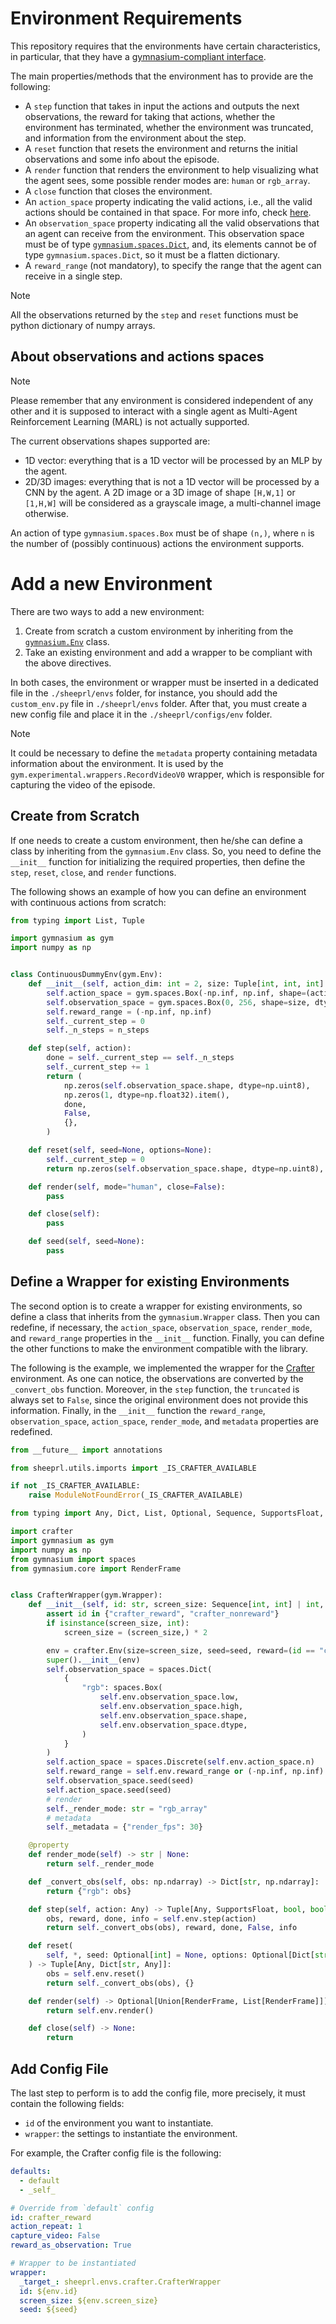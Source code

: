 # Environment Requirements
This repository requires that the environments have certain characteristics, in particular, that they have a [gymnasium-compliant interface](https://gymnasium.farama.org/api/env/).

The main properties/methods that the environment has to provide are the following:
* A `step` function that takes in input the actions and outputs the next observations, the reward for taking that actions, whether the environment has terminated, whether the environment was truncated, and information from the environment about the step.
* A `reset` function that resets the environment and returns the initial observations and some info about the episode.
* A `render` function that renders the environment to help visualizing what the agent sees, some possible render modes are: `human` or `rgb_array`.
* A `close` function that closes the environment.
* An `action_space` property indicating the valid actions, i.e., all the valid actions should be contained in that space. For more info, check [here](https://gymnasium.farama.org/api/spaces/fundamental/).
* An `observation_space` property indicating all the valid observations that an agent can receive from the environment. This observation space must be of type [`gymnasium.spaces.Dict`](https://gymnasium.farama.org/api/spaces/composite/#gymnasium.spaces.Dict), and, its elements cannot be of type `gymnasium.spaces.Dict`, so it must be a flatten dictionary.
* A `reward_range` (not mandatory), to specify the range that the agent can receive in a single step.

> [!NOTE]
>
> All the observations returned by the `step` and `reset` functions must be python dictionary of numpy arrays.

## About observations and actions spaces

> [!NOTE]
>
> Please remember that any environment is considered independent of any other and it is supposed to interact with a single agent as Multi-Agent Reinforcement Learning (MARL) is not actually supported.

The current observations shapes supported are:

* 1D vector: everything that is a 1D vector will be processed by an MLP by the agent.
* 2D/3D images: everything that is not a 1D vector will be processed by a CNN by the agent. A 2D image or a 3D image of shape `[H,W,1]` or `[1,H,W]` will be considered as a grayscale image, a multi-channel image otherwise.

An action of type `gymnasium.spaces.Box` must be of shape `(n,)`, where `n` is the number of (possibly continuous) actions the environment supports. 

# Add a new Environment
There are two ways to add a new environment:
1. Create from scratch a custom environment by inheriting from the [`gymnasium.Env`](https://gymnasium.farama.org/api/env/#gymnasium-env) class.
2. Take an existing environment and add a wrapper to be compliant with the above directives.

In both cases, the environment or wrapper must be inserted in a dedicated file in the `./sheeprl/envs` folder, for instance, you should add the `custom_env.py` file in `./sheeprl/envs` folder.
After that, you must create a new config file and place it in the `./sheeprl/configs/env` folder.

> [!NOTE]
>
> It could be necessary to define the `metadata` property containing metadata information about the environment. It is used by the `gym.experimental.wrappers.RecordVideoV0` wrapper, which is responsible for capturing the video of the episode.

## Create from Scratch
If one needs to create a custom environment, then he/she can define a class by inheriting from the `gymnasium.Env` class. So, you need to define the `__init__` function for initializing the required properties, then define the `step`, `reset`, `close`, and `render` functions.

The following shows an example of how you can define an environment with continuous actions from scratch:
```python
from typing import List, Tuple

import gymnasium as gym
import numpy as np


class ContinuousDummyEnv(gym.Env):
    def __init__(self, action_dim: int = 2, size: Tuple[int, int, int] = (3, 64, 64), n_steps: int = 128):
        self.action_space = gym.spaces.Box(-np.inf, np.inf, shape=(action_dim,))
        self.observation_space = gym.spaces.Box(0, 256, shape=size, dtype=np.uint8)
        self.reward_range = (-np.inf, np.inf)
        self._current_step = 0
        self._n_steps = n_steps

    def step(self, action):
        done = self._current_step == self._n_steps
        self._current_step += 1
        return (
            np.zeros(self.observation_space.shape, dtype=np.uint8),
            np.zeros(1, dtype=np.float32).item(),
            done,
            False,
            {},
        )

    def reset(self, seed=None, options=None):
        self._current_step = 0
        return np.zeros(self.observation_space.shape, dtype=np.uint8), {}

    def render(self, mode="human", close=False):
        pass

    def close(self):
        pass

    def seed(self, seed=None):
        pass
```

## Define a Wrapper for existing Environments
The second option is to create a wrapper for existing environments, so define a class that inherits from the `gymnasium.Wrapper` class.
Then you can redefine, if necessary, the `action_space`, `observation_space`, `render_mode`, and `reward_range` properties in the `__init__` function.
Finally, you can define the other functions to make the environment compatible with the library.

The following is the example, we implemented the wrapper for the [Crafter](https://github.com/danijar/crafter) environment. As one can notice, the observations are converted by the `_convert_obs` function. Moreover, in the `step` function, the `truncated` is always set to `False`, since the original environment does not provide this information. Finally, in the `__init__` function the `reward_range`, `observation_space`, `action_space`, `render_mode`, and `metadata` properties are redefined.
```python
from __future__ import annotations

from sheeprl.utils.imports import _IS_CRAFTER_AVAILABLE

if not _IS_CRAFTER_AVAILABLE:
    raise ModuleNotFoundError(_IS_CRAFTER_AVAILABLE)

from typing import Any, Dict, List, Optional, Sequence, SupportsFloat, Tuple, Union

import crafter
import gymnasium as gym
import numpy as np
from gymnasium import spaces
from gymnasium.core import RenderFrame


class CrafterWrapper(gym.Wrapper):
    def __init__(self, id: str, screen_size: Sequence[int, int] | int, seed: int | None = None) -> None:
        assert id in {"crafter_reward", "crafter_nonreward"}
        if isinstance(screen_size, int):
            screen_size = (screen_size,) * 2

        env = crafter.Env(size=screen_size, seed=seed, reward=(id == "crafter_reward"))
        super().__init__(env)
        self.observation_space = spaces.Dict(
            {
                "rgb": spaces.Box(
                    self.env.observation_space.low,
                    self.env.observation_space.high,
                    self.env.observation_space.shape,
                    self.env.observation_space.dtype,
                )
            }
        )
        self.action_space = spaces.Discrete(self.env.action_space.n)
        self.reward_range = self.env.reward_range or (-np.inf, np.inf)
        self.observation_space.seed(seed)
        self.action_space.seed(seed)
        # render
        self._render_mode: str = "rgb_array"
        # metadata
        self._metadata = {"render_fps": 30}

    @property
    def render_mode(self) -> str | None:
        return self._render_mode

    def _convert_obs(self, obs: np.ndarray) -> Dict[str, np.ndarray]:
        return {"rgb": obs}

    def step(self, action: Any) -> Tuple[Any, SupportsFloat, bool, bool, Dict[str, Any]]:
        obs, reward, done, info = self.env.step(action)
        return self._convert_obs(obs), reward, done, False, info

    def reset(
        self, *, seed: Optional[int] = None, options: Optional[Dict[str, Any]] = None
    ) -> Tuple[Any, Dict[str, Any]]:
        obs = self.env.reset()
        return self._convert_obs(obs), {}

    def render(self) -> Optional[Union[RenderFrame, List[RenderFrame]]]:
        return self.env.render()

    def close(self) -> None:
        return
```

## Add Config File
The last step to perform is to add the config file, more precisely, it must contain the following fields:
* `id` of the environment you want to instantiate.
* `wrapper`: the settings to instantiate the environment.

For example, the Crafter config file is the following:
```yaml
defaults:
  - default
  - _self_

# Override from `default` config
id: crafter_reward
action_repeat: 1
capture_video: False
reward_as_observation: True

# Wrapper to be instantiated
wrapper:
  _target_: sheeprl.envs.crafter.CrafterWrapper
  id: ${env.id}
  screen_size: ${env.screen_size}
  seed: ${seed}
```